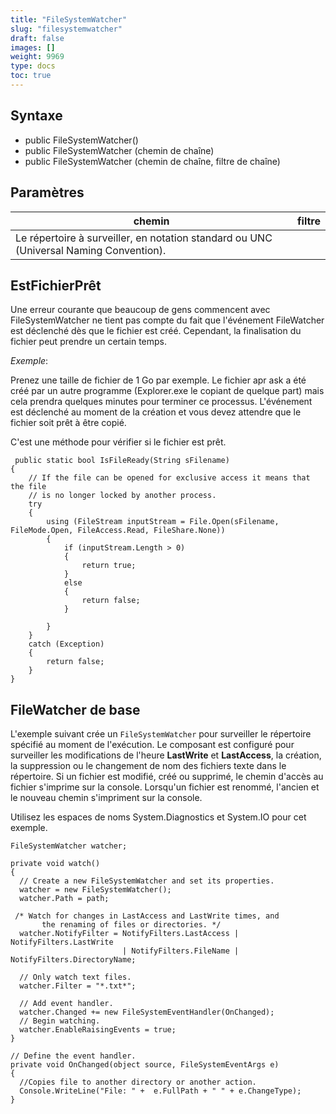 ```yaml
---
title: "FileSystemWatcher"
slug: "filesystemwatcher"
draft: false
images: []
weight: 9969
type: docs
toc: true
---
```


## Syntaxe
- public FileSystemWatcher()
- public FileSystemWatcher (chemin de chaîne)
- public FileSystemWatcher (chemin de chaîne, filtre de chaîne)

## Paramètres
|chemin |filtre|
|---|---|
|Le répertoire à surveiller, en notation standard ou UNC (Universal Naming Convention).||Le type de fichiers à surveiller. Par exemple, "*.txt" surveille les modifications apportées à tous les fichiers texte.|


## EstFichierPrêt
Une erreur courante que beaucoup de gens commencent avec FileSystemWatcher ne tient pas compte du fait que l'événement FileWatcher est déclenché dès que le fichier est créé.
Cependant, la finalisation du fichier peut prendre un certain temps.

*Exemple*:

Prenez une taille de fichier de 1 Go par exemple. Le fichier apr ask a été créé par un autre programme (Explorer.exe le copiant de quelque part) mais cela prendra quelques minutes pour terminer ce processus. L'événement est déclenché au moment de la création et vous devez attendre que le fichier soit prêt à être copié.

C'est une méthode pour vérifier si le fichier est prêt.



     public static bool IsFileReady(String sFilename)
    {
        // If the file can be opened for exclusive access it means that the file
        // is no longer locked by another process.
        try
        {
            using (FileStream inputStream = File.Open(sFilename, FileMode.Open, FileAccess.Read, FileShare.None))
            {
                if (inputStream.Length > 0)
                {
                    return true;
                }
                else
                {
                    return false;
                }

            }
        }
        catch (Exception)
        {
            return false;
        }
    }

## FileWatcher de base
L'exemple suivant crée un `FileSystemWatcher` pour surveiller le répertoire spécifié au moment de l'exécution. Le composant est configuré pour surveiller les modifications de l'heure **LastWrite** et **LastAccess**, la création, la suppression ou le changement de nom des fichiers texte dans le répertoire. Si un fichier est modifié, créé ou supprimé, le chemin d'accès au fichier s'imprime sur la console. Lorsqu'un fichier est renommé, l'ancien et le nouveau chemin s'impriment sur la console.

Utilisez les espaces de noms System.Diagnostics et System.IO pour cet exemple.

    FileSystemWatcher watcher;

    private void watch()
    {
      // Create a new FileSystemWatcher and set its properties.
      watcher = new FileSystemWatcher();
      watcher.Path = path;

     /* Watch for changes in LastAccess and LastWrite times, and
           the renaming of files or directories. */
      watcher.NotifyFilter = NotifyFilters.LastAccess | NotifyFilters.LastWrite
                             | NotifyFilters.FileName | NotifyFilters.DirectoryName;

      // Only watch text files.      
      watcher.Filter = "*.txt*";

      // Add event handler.
      watcher.Changed += new FileSystemEventHandler(OnChanged);
      // Begin watching.      
      watcher.EnableRaisingEvents = true;
    }

    // Define the event handler.
    private void OnChanged(object source, FileSystemEventArgs e)
    {
      //Copies file to another directory or another action.
      Console.WriteLine("File: " +  e.FullPath + " " + e.ChangeType);
    }


